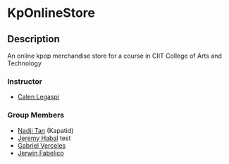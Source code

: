 # KpOnlineStore


## Description

An online kpop merchandise store for a course in CIIT College of Arts and Technology

### Instructor

- [Calen Legaspi](https://github.com/calen-legaspi)

### Group Members

- [Nadji Tan](https://github.com/Kapatid) (Kapatid)
- [Jeremy Habal](https://github.com/J-Habal) test
- [Gabriel Verceles](https://github.com/Koruuin)
- [Jerwin Fabelico](https://github.com/Omni-ssiah)
